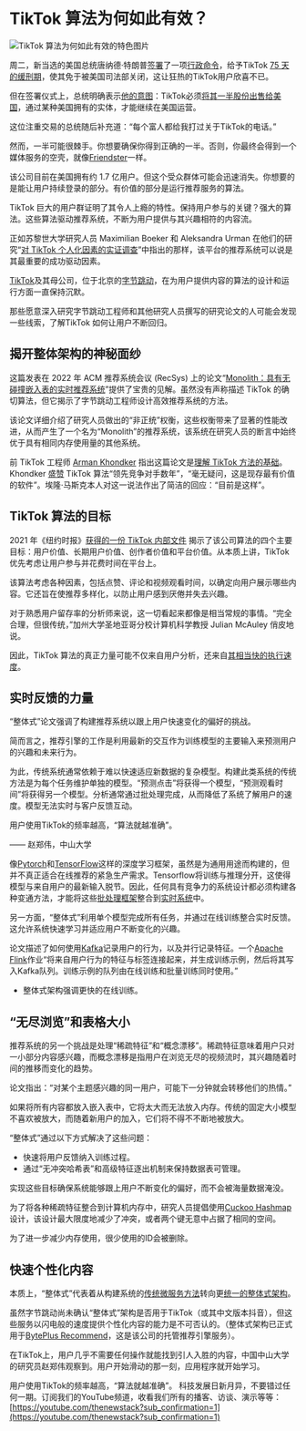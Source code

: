 # TikTok 算法为何如此有效？

![TikTok 算法为何如此有效的特色图片](https://cdn.thenewstack.io/media/2025/01/beed1e48-tiktok-1024x768.png)

周二，新当选的美国总统唐纳德·特朗普[签署](https://www.nytimes.com/2025/01/22/us/politics/what-is-an-executive-order.html)了一项[行政命令](https://www.whitehouse.gov/presidential-actions/2025/01/application-of-protecting-americans-from-foreign-adversary-controlled-applications-act-to-tiktok/)，给予TikTok [75 天的缓刑期](https://www.nytimes.com/2025/01/20/technology/trump-tiktok-ban-delay-executive-order.html)，使其免于被美国司法部关闭，这让狂热的TikTok用户欣喜不已。

但在签署仪式上，总统明确表示[他的意图](https://x.com/Acyn/status/1881510272529240260)：TikTok必须[将其一半股份出售给美国](https://www.theregister.com/2025/01/20/trump_tiktok_nationalization_idea/)，通过某种美国拥有的实体，才能继续在美国运营。

这位注重交易的总统随后补充道：“每个富人都给我打过关于TikTok的电话。”

然而，一半可能很棘手。你想要确保你得到正确的一半。否则，你最终会得到一个媒体服务的空壳，就像[Friendster](https://www.therunway.ventures/p/friendster)一样。

该公司目前在美国拥有约 1.7 亿用户。但这个受众群体可能会迅速消失。你想要的是能让用户持续登录的部分。有价值的部分是运行推荐服务的算法。

TikTok 巨大的用户群证明了其令人上瘾的特性。保持用户参与的关键？强大的算法。这些算法驱动推荐系统，不断为用户提供与其兴趣相符的内容流。

正如苏黎世大学研究人员 Maximilian Boeker 和 Aleksandra Urman 在他们的研究“[对 TikTok 个人化因素的实证调查](https://www.researchgate.net/publication/358233121_An_Empirical_Investigation_of_Personalization_Factors_on_TikTok)”中指出的那样，该平台的推荐系统可以说是其最重要的成功驱动因素。

[TikTok](https://www.tiktok.com/en/)及其母公司，位于北京的[字节跳动](https://www.bytedance.com/en/)，在为用户提供内容的算法的设计和运行方面一直保持沉默。

那些愿意深入研究字节跳动工程师和其他研究人员撰写的研究论文的人可能会发现一些线索，了解TikTok 如何让用户不断回归。

## 揭开整体架构的神秘面纱
这篇发表在 2022 年 ACM 推荐系统会议 (RecSys) 上的论文“[Monolith：具有无碰撞嵌入表的实时推荐系统](https://arxiv.org/pdf/2209.07663)”提供了宝贵的见解。虽然没有声称描述 TikTok 的确切算法，但它揭示了字节跳动工程师设计高效推荐系统的方法。

该论文详细介绍了研究人员做出的“非正统”权衡，这些权衡带来了显著的性能改进，从而产生了一个名为“Monolith”的推荐系统，该系统在研究人员的断言中始终优于具有相同内存使用量的其他系统。

前 TikTok 工程师 [Arman Khondker](https://armankhondker.com/) 指出这篇论文是[理解 TikTok 方法的基础](https://x.com/armankhon/status/1880860565889040428)。Khondker [盛赞](https://x.com/armankhon/status/1880860565889040428) TikTok 算法“领先竞争对手数年”，“毫无疑问，这是现存最有价值的软件”。埃隆·马斯克本人对这一说法作出了简洁的回应：“目前是这样”。

## TikTok 算法的目标
2021 年《纽约时报》[获得的一份 TikTok 内部文件](https://www.nytimes.com/2021/12/05/business/media/tiktok-algorithm.html) 揭示了该公司算法的四个主要目标：用户价值、长期用户价值、创作者价值和平台价值。从本质上讲，TikTok 优先考虑让用户参与并花费时间在平台上。

该算法考虑各种因素，包括点赞、评论和视频观看时间，以确定向用户展示哪些内容。它还旨在使推荐多样化，以防止用户感到厌倦并失去兴趣。

对于熟悉用户留存率的分析师来说，这一切看起来都像是相当常规的事情。“完全合理，但很传统，”加州大学圣地亚哥分校计算机科学教授 Julian McAuley 俏皮地说。

因此，TikTok 算法的真正力量可能不仅来自用户分析，还来自[其相当快的执行速度](https://thenewstack.io/tiktok-to-open-source-cloud-neutralizing-edge-accelerator/)。

## 实时反馈的力量
“整体式”论文强调了构建推荐系统以跟上用户快速变化的偏好的挑战。

简而言之，推荐引擎的工作是利用最新的交互作为训练模型的主要输入来预测用户的兴趣和未来行为。

为此，传统系统通常依赖于难以快速适应新数据的复杂模型。构建此类系统的传统方法是为每个任务维护单独的模型。“预测点击”将获得一个模型，“预测观看时间”将获得另一个模型。分析通常通过批处理完成，从而降低了系统了解用户的速度。模型无法实时与客户反馈互动。

用户使用TikTok的频率越高，“算法就越准确”。

—— 赵郑伟，中山大学

像[Pytorch](https://thenewstack.io/why-pytorch-gets-all-the-love/)和[TensorFlow](https://thenewstack.io/googles-new-tensorflow-tools-and-approach-to-fine-tuning-ml/)这样的深度学习框架，虽然是为通用用途而构建的，但并不真正适合在线推荐的紧急生产需求。Tensorflow将训练与推理分开，这使得模型与来自用户的最新输入脱节。因此，任何具有竞争力的系统设计都必须构建各种变通方法，才能将这些[批处理框架](https://thenewstack.io/real-time-ai-apps-using-apache-flink-for-model-inference/)整合到[实时系统](https://thenewstack.io/data-streaming/)中。

另一方面，“整体式”利用单个模型完成所有任务，并通过在线训练整合实时反馈。这允许系统快速学习并适应用户不断变化的兴趣。

论文描述了如何使用[Kafka](https://thenewstack.io/confluent-wants-to-make-batch-processing-a-thing-of-the-past/)记录用户的行为，以及并行记录特征。一个[Apache Flink](https://thenewstack.io/a-developers-guide-to-getting-started-with-apache-flink/)作业“将来自用户行为的特征与标签连接起来，并生成训练示例，然后将其写入Kafka队列。训练示例的队列由在线训练和批量训练同时使用。”

- 整体式架构强调更快的在线训练。

## “无尽浏览”和表格大小

推荐系统的另一个挑战是处理“稀疏特征”和“概念漂移”。稀疏特征意味着用户只对一小部分内容感兴趣，而概念漂移是指用户在浏览无尽的视频流时，其兴趣随着时间的推移而变化的趋势。

论文指出：“对某个主题感兴趣的同一用户，可能下一分钟就会转移他们的热情。”

如果将所有内容都放入嵌入表中，它将太大而无法放入内存。传统的固定大小模型不喜欢被放大，而随着新用户的加入，它们将不得不不断地被放大。

“整体式”通过以下方式解决了这些问题：

- 快速将用户反馈纳入训练过程。
- 通过“无冲突哈希表”和高级特征逐出机制来保持数据表可管理。

实现这些目标确保系统能够跟上用户不断变化的偏好，而不会被海量数据淹没。

为了将各种稀疏特征整合到计算机内存中，研究人员提倡使用[Cuckoo Hashmap](https://en.wikipedia.org/wiki/Cuckoo_hashing)设计，该设计最大限度地减少了冲突，或者两个键无意中占据了相同的空间。

为了进一步减少内存使用，很少使用的ID会被删除。

## 快速个性化内容

本质上，“整体式”代表着从构建系统的[传统微服务方法](https://thenewstack.io/microservices/)转向更[统一的整体式架构](https://thenewstack.io/return-of-the-monolith-amazon-dumps-microservices-for-video-monitoring/)。

虽然字节跳动尚未确认“整体式”架构是否用于TikTok（或其中文版本抖音），但这些服务以闪电般的速度提供个性化内容的能力是不可否认的。（整体式架构已正式用于[BytePlus Recommend](https://www.byteplus.com/en/product/recommend)，这是该公司的托管推荐引擎服务）。

在TikTok上，用户几乎不需要任何操作就能找到引人入胜的内容，中国中山大学的研究员赵郑伟观察到。用户开始滑动的那一刻，应用程序就开始学习。

用户使用TikTok的频率越高，“算法就越准确”。
科技发展日新月异，不要错过任何一期。订阅我们的YouTube频道，收看我们所有的播客、访谈、演示等等：[https://youtube.com/thenewstack?sub_confirmation=1](https://youtube.com/thenewstack?sub_confirmation=1)